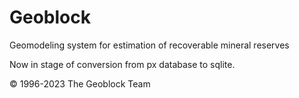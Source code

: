 # Geoblock
Geomodeling system for estimation of recoverable mineral reserves

Now in stage of conversion from px database to sqlite.

© 1996-2023 The Geoblock Team
